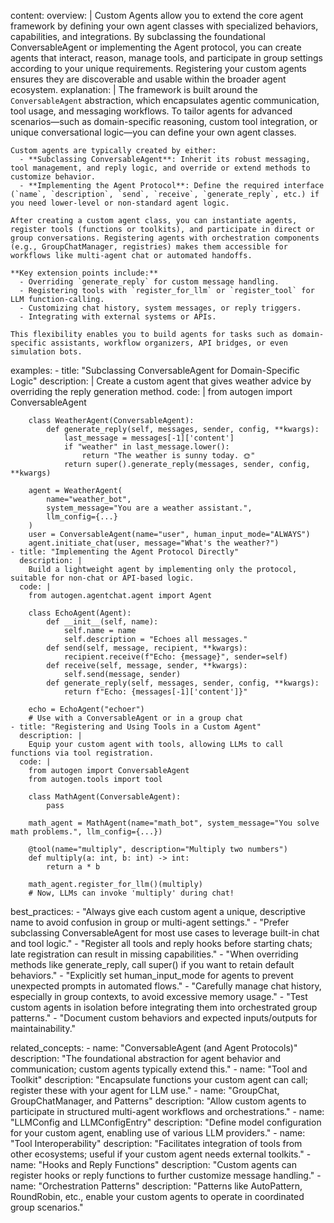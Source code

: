 content:
  overview: |
    Custom Agents allow you to extend the core agent framework by defining your own agent classes with specialized behaviors, capabilities, and integrations. By subclassing the foundational ConversableAgent or implementing the Agent protocol, you can create agents that interact, reason, manage tools, and participate in group settings according to your unique requirements. Registering your custom agents ensures they are discoverable and usable within the broader agent ecosystem.
  explanation: |
    The framework is built around the `ConversableAgent` abstraction, which encapsulates agentic communication, tool usage, and messaging workflows. To tailor agents for advanced scenarios—such as domain-specific reasoning, custom tool integration, or unique conversational logic—you can define your own agent classes.

    Custom agents are typically created by either:
      - **Subclassing ConversableAgent**: Inherit its robust messaging, tool management, and reply logic, and override or extend methods to customize behavior.
      - **Implementing the Agent Protocol**: Define the required interface (`name`, `description`, `send`, `receive`, `generate_reply`, etc.) if you need lower-level or non-standard agent logic.

    After creating a custom agent class, you can instantiate agents, register tools (functions or toolkits), and participate in direct or group conversations. Registering agents with orchestration components (e.g., GroupChatManager, registries) makes them accessible for workflows like multi-agent chat or automated handoffs.

    **Key extension points include:**
      - Overriding `generate_reply` for custom message handling.
      - Registering tools with `register_for_llm` or `register_tool` for LLM function-calling.
      - Customizing chat history, system messages, or reply triggers.
      - Integrating with external systems or APIs.

    This flexibility enables you to build agents for tasks such as domain-specific assistants, workflow organizers, API bridges, or even simulation bots.

  examples:
    - title: "Subclassing ConversableAgent for Domain-Specific Logic"
      description: |
        Create a custom agent that gives weather advice by overriding the reply generation method.
      code: |
        from autogen import ConversableAgent

        class WeatherAgent(ConversableAgent):
            def generate_reply(self, messages, sender, config, **kwargs):
                last_message = messages[-1]['content']
                if "weather" in last_message.lower():
                    return "The weather is sunny today. 🌞"
                return super().generate_reply(messages, sender, config, **kwargs)

        agent = WeatherAgent(
            name="weather_bot",
            system_message="You are a weather assistant.",
            llm_config={...}
        )
        user = ConversableAgent(name="user", human_input_mode="ALWAYS")
        agent.initiate_chat(user, message="What's the weather?")
    - title: "Implementing the Agent Protocol Directly"
      description: |
        Build a lightweight agent by implementing only the protocol, suitable for non-chat or API-based logic.
      code: |
        from autogen.agentchat.agent import Agent

        class EchoAgent(Agent):
            def __init__(self, name):
                self.name = name
                self.description = "Echoes all messages."
            def send(self, message, recipient, **kwargs):
                recipient.receive(f"Echo: {message}", sender=self)
            def receive(self, message, sender, **kwargs):
                self.send(message, sender)
            def generate_reply(self, messages, sender, config, **kwargs):
                return f"Echo: {messages[-1]['content']}"

        echo = EchoAgent("echoer")
        # Use with a ConversableAgent or in a group chat
    - title: "Registering and Using Tools in a Custom Agent"
      description: |
        Equip your custom agent with tools, allowing LLMs to call functions via tool registration.
      code: |
        from autogen import ConversableAgent
        from autogen.tools import tool

        class MathAgent(ConversableAgent):
            pass

        math_agent = MathAgent(name="math_bot", system_message="You solve math problems.", llm_config={...})

        @tool(name="multiply", description="Multiply two numbers")
        def multiply(a: int, b: int) -> int:
            return a * b

        math_agent.register_for_llm()(multiply)
        # Now, LLMs can invoke 'multiply' during chat!

  best_practices:
    - "Always give each custom agent a unique, descriptive name to avoid confusion in group or multi-agent settings."
    - "Prefer subclassing ConversableAgent for most use cases to leverage built-in chat and tool logic."
    - "Register all tools and reply hooks before starting chats; late registration can result in missing capabilities."
    - "When overriding methods like generate_reply, call super() if you want to retain default behaviors."
    - "Explicitly set human_input_mode for agents to prevent unexpected prompts in automated flows."
    - "Carefully manage chat history, especially in group contexts, to avoid excessive memory usage."
    - "Test custom agents in isolation before integrating them into orchestrated group patterns."
    - "Document custom behaviors and expected inputs/outputs for maintainability."

  related_concepts:
    - name: "ConversableAgent (and Agent Protocols)"
      description: "The foundational abstraction for agent behavior and communication; custom agents typically extend this."
    - name: "Tool and Toolkit"
      description: "Encapsulate functions your custom agent can call; register these with your agent for LLM use."
    - name: "GroupChat, GroupChatManager, and Patterns"
      description: "Allow custom agents to participate in structured multi-agent workflows and orchestrations."
    - name: "LLMConfig and LLMConfigEntry"
      description: "Define model configuration for your custom agent, enabling use of various LLM providers."
    - name: "Tool Interoperability"
      description: "Facilitates integration of tools from other ecosystems; useful if your custom agent needs external toolkits."
    - name: "Hooks and Reply Functions"
      description: "Custom agents can register hooks or reply functions to further customize message handling."
    - name: "Orchestration Patterns"
      description: "Patterns like AutoPattern, RoundRobin, etc., enable your custom agents to operate in coordinated group scenarios."